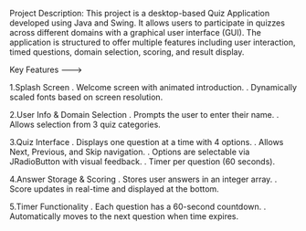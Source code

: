 Project Description:
This project is a desktop-based Quiz Application developed using Java and Swing. It allows users to participate in quizzes across different domains with a graphical user interface (GUI). The application is structured to offer multiple features including user interaction, timed questions, domain selection, scoring, and result display.

Key Features --->

1.Splash Screen
. Welcome screen with animated introduction.
. Dynamically scaled fonts based on screen resolution.

2.User Info & Domain Selection
. Prompts the user to enter their name.
. Allows selection from 3 quiz categories.

3.Quiz Interface
. Displays one question at a time with 4 options.
. Allows Next, Previous, and Skip navigation.
. Options are selectable via JRadioButton with visual feedback.
. Timer per question (60 seconds).

4.Answer Storage & Scoring
. Stores user answers in an integer array.
. Score updates in real-time and displayed at the bottom.

5.Timer Functionality
. Each question has a 60-second countdown.
. Automatically moves to the next question when time expires.
